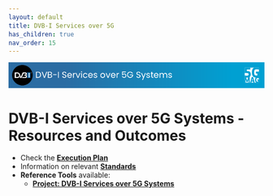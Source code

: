 ```yaml
---
layout: default
title: DVB-I Services over 5G
has_children: true
nav_order: 15
---
```


<img src="../assets/images/Banner_DVBI.png" /> 

# DVB-I Services over 5G Systems - Resources and Outcomes

* Check the [**Execution Plan**](https://github.com/orgs/5G-MAG/projects/44/views/17)
* Information on relevant [**Standards**](https://5g-mag.github.io/Standards/pages/dvb-i-5g.html)
* **Reference Tools** available:
   * [**Project: DVB-I Services over 5G Systems**](https://5g-mag.github.io/Getting-Started/pages/dvbi-over-5g/)
